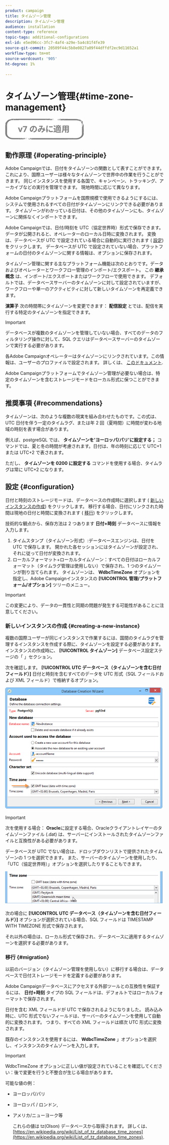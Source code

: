 ```yaml
---
product: campaign
title: タイムゾーン管理
description: タイムゾーン管理
audience: installation
content-type: reference
topic-tags: additional-configurations
exl-id: e5ed96cc-3fc7-4af4-a29e-5a4c81f4fe39
source-git-commit: 20509f44c5b8e0827a09f44dffdf2ec9d11652a1
workflow-type: tm+mt
source-wordcount: '905'
ht-degree: 1%

---
```


# タイムゾーン管理{#time-zone-management}

![](../../assets/v7-only.svg)

## 動作原理 {#operating-principle}

Adobe Campaignでは、日付をタイムゾーンの関数として表すことができます。これにより、国際ユーザーは様々なタイムゾーンで世界中の作業を行うことができます。 同じインスタンスを使用する各国で、キャンペーン、トラッキング、アーカイブなどの実行を管理できます。 現地時間に応じて異なります。

Adobe Campaignプラットフォームを国際規模で使用できるようにするには、システムで使用されるすべての日付がタイムゾーンにリンクできる必要があります。 タイムゾーンがわかっている日付は、その他のタイムゾーンにも、タイムゾーンに関係なくインポートできます。

Adobe Campaignでは、日付/時刻を UTC（協定世界時）形式で保存できます。 データが公開されると、オペレーターのローカル日時に変換されます。 変換は、データベースが UTC で設定されている場合に自動的に実行されます ( [設定](#configuration)) をクリックします。 データベースが UTC で設定されていない場合、プラットフォームの日付のタイムゾーンに関する情報は、オプションに保存されます。

タイムゾーン管理に関する主なプラットフォーム機能は次のとおりです。データおよびオペレーターとワークフロー管理のインポート/エクスポート。 この **継承概念** は、インポート/エクスポートまたはワークフローで使用できます。 デフォルトでは、データベースサーバーのタイムゾーンに対して設定されていますが、ワークフローや単一のアクティビティに対して新しいタイムゾーンを再定義できます。

**演算子** 次の時間帯にタイムゾーンを変更できます： **配信設定** とでは、配信を実行する特定のタイムゾーンを指定できます。

>[!IMPORTANT]
>
>データベースが複数のタイムゾーンを管理していない場合、すべてのデータのフィルタリング操作に対して、SQL クエリはデータベースサーバーのタイムゾーンで実行する必要があります。

各Adobe Campaignオペレーターはタイムゾーンにリンクされています。この情報は、ユーザーのプロファイルで設定されます。 詳しくは、 [このドキュメント](../../platform/using/access-management.md).

Adobe Campaignプラットフォームでタイムゾーン管理が必要ない場合は、特定のタイムゾーンを含むストレージモードをローカル形式に保つことができます。

## 推奨事項 {#recommendations}

タイムゾーンは、次のような複数の現実を組み合わせたものです。この式は、UTC 日付を伴う一定のタイムラグ、または年 2 回（夏時間）に時間が変わる地域の時刻を表す場合があります。

例えば、postgreSQL では、 **タイムゾーンを&#39;ヨーロッパ/パリ&#39;に設定する；** コマンドでは、夏と冬の時間が考慮されます。日付は、年の時刻に応じて UTC+1 または UTC+2 で表されます。

ただし、 **タイムゾーンを 0200 に設定する** コマンドを使用する場合、タイムラグは常に UTC+2 になります。

## 設定 {#configuration}

日付と時刻のストレージモードは、データベースの作成時に選択します ( [新しいインスタンスの作成](#creating-a-new-instance)) をクリックします。 移行する場合、日付にリンクされた時間は現地の日付と時間に変換されます ( [移行](#migration)) をクリックします。

技術的な観点から、保存方法は 2 つあります **日付+時刻** データベースに情報を入力します。

1. タイムスタンプ（タイムゾーン形式）:データベースエンジンは、日付を UTC で保存します。 開かれた各セッションにはタイムゾーンが設定され、それに従って日付が変換されます。
1. ローカルフォーマット+ローカルタイムゾーン：すべての日付はローカルフォーマット（タイムラグ管理は使用しない）で保存され、1 つのタイムゾーンが割り当てられます。 タイムゾーンは、 **WdbcTimeZone** オプションを指定し、Adobe Campaignインスタンスの **[!UICONTROL 管理/プラットフォーム/オプション]** ツリーのメニュー。

>[!IMPORTANT]
>
>この変更により、データの一貫性と同期の問題が発生する可能性があることに注意してください。

### 新しいインスタンスの作成 {#creating-a-new-instance}

複数の国際ユーザーが同じインスタンスで作業するには、国間のタイムラグを管理するインスタンスを作成する際に、タイムゾーンを設定する必要があります。 インスタンスの作成時に、 **[!UICONTROL タイムゾーン]** データベース設定ステージの「 」セクション。

次を確認します。 **[!UICONTROL UTC データベース（タイムゾーンを含む日付フィールド）]** 日付と時刻を含むすべてのデータを UTC 形式（SQL フィールドおよび XML フィールド）で格納するオプション。

![](assets/install_wz_select_utc_option.png)

>[!IMPORTANT]
>
>次を使用する場合： **Oracle**&#x200B;に設定する場合、Oracleクライアントレイヤーのタイムゾーンファイル (.dat) は、サーバーにインストールされたタイムゾーンファイルと互換性がある必要があります。

データベースが UTC でない場合は、ドロップダウンリストで提供されたタイムゾーンの 1 つを選択できます。 また、サーバーのタイムゾーンを使用したり、「UTC（協定世界時）」オプションを選択したりすることもできます。

![](assets/install_wz_unselect_utc_option.png)

次の場合に **[!UICONTROL UTC データベース（タイムゾーンを含む日付フィールド）]** オプションが選択されている場合、SQL フィールドは TIMESTAMP WITH TIMEZONE 形式で保存されます。

それ以外の場合は、ローカル形式で保存され、データベースに適用するタイムゾーンを選択する必要があります。

### 移行 {#migration}

以前のバージョン（タイムゾーン管理を使用しない）に移行する場合は、データベースで日付ストレージモードを定義する必要があります。

Adobe Campaignデータベースにアクセスする外部ツールとの互換性を保証するには、 **日付+時刻** タイプの SQL フィールドは、デフォルトではローカルフォーマットで保存されます。

日付を含む XML フィールドが UTC で保存されるようになりました。 読み込み時に、UTC 形式でないフィールドは、サーバーのタイムゾーンを使用して自動的に変換されます。 つまり、すべての XML フィールドは順次 UTC 形式に変換されます。

既存のインスタンスを使用するには、 **WdbcTimeZone** 」オプションを選択し、インスタンスのタイムゾーンを入力します。

>[!IMPORTANT]
>
>WdbcTimeZone オプションに正しい値が設定されていることを確認してください：後で変更を行うと不整合が生じる場合があります。

可能な値の例：

* ヨーロッパ/パリ
* ヨーロッパ / ロンドン,
* アメリカ/ニューヨーク等

   これらの値は tz(Olson) データベースから取得されます。 詳しくは、 [https://en.wikipedia.org/wiki/List_of_tz_database_time_zones](https://en.wikipedia.org/wiki/List_of_tz_database_time_zones).
